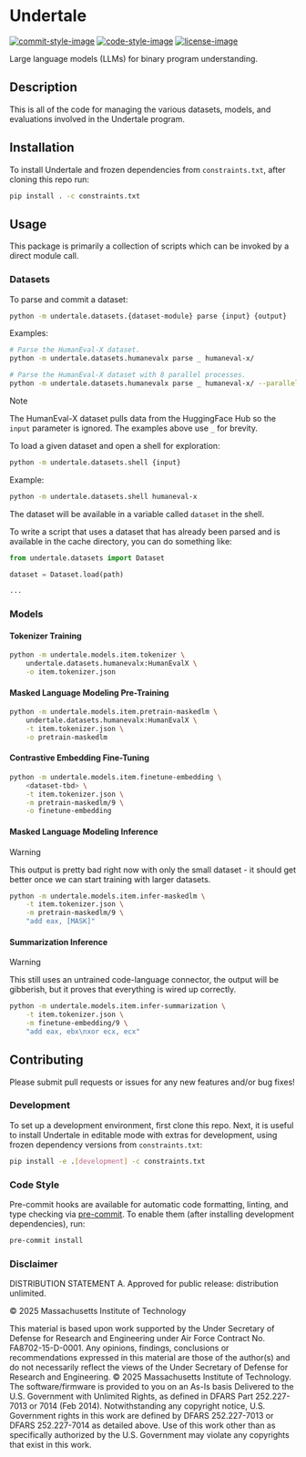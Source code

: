 # Undertale

[![commit-style-image]][conventional]
[![code-style-image]][black]
[![license-image]][mit]

Large language models (LLMs) for binary program understanding.

## Description

This is all of the code for managing the various datasets, models, and
evaluations involved in the Undertale program.

## Installation

To install Undertale and frozen dependencies from `constraints.txt`, after
cloning this repo run:

```bash
pip install . -c constraints.txt
```

## Usage

This package is primarily a collection of scripts which can be invoked by a
direct module call.

### Datasets

To parse and commit a dataset:

```bash
python -m undertale.datasets.{dataset-module} parse {input} {output}
```

Examples:

```bash
# Parse the HumanEval-X dataset.
python -m undertale.datasets.humanevalx parse _ humaneval-x/

# Parse the HumanEval-X dataset with 8 parallel processes.
python -m undertale.datasets.humanevalx parse _ humaneval-x/ --parallelism 8
```

> [!NOTE]
> The HumanEval-X dataset pulls data from the HuggingFace Hub so the `input`
> parameter is ignored. The examples above use `_` for brevity.

To load a given dataset and open a shell for exploration:

```bash
python -m undertale.datasets.shell {input}
```

Example:

```bash
python -m undertale.datasets.shell humaneval-x
```

The dataset will be available in a variable called `dataset` in the shell.

To write a script that uses a dataset that has already been parsed and is
available in the cache directory, you can do something like:

```python
from undertale.datasets import Dataset

dataset = Dataset.load(path)

...
```

### Models

#### Tokenizer Training

```bash
python -m undertale.models.item.tokenizer \
    undertale.datasets.humanevalx:HumanEvalX \
    -o item.tokenizer.json
```

#### Masked Language Modeling Pre-Training

```bash
python -m undertale.models.item.pretrain-maskedlm \
    undertale.datasets.humanevalx:HumanEvalX \
    -t item.tokenizer.json \
    -o pretrain-maskedlm
```

#### Contrastive Embedding Fine-Tuning

```bash
python -m undertale.models.item.finetune-embedding \
    <dataset-tbd> \
    -t item.tokenizer.json \
    -m pretrain-maskedlm/9 \
    -o finetune-embedding
```

#### Masked Language Modeling Inference

> [!WARNING]
> This output is pretty bad right now with only the small dataset - it should
> get better once we can start training with larger datasets.

```bash
python -m undertale.models.item.infer-maskedlm \
    -t item.tokenizer.json \
    -m pretrain-maskedlm/9 \
    "add eax, [MASK]"
```

#### Summarization Inference

> [!WARNING]
> This still uses an untrained code-language connector, the output will be
> gibberish, but it proves that everything is wired up correctly.

```bash
python -m undertale.models.item.infer-summarization \
    -t item.tokenizer.json \
    -m finetune-embedding/9 \
    "add eax, ebx\nxor ecx, ecx"
```

## Contributing

Please submit pull requests or issues for any new features and/or bug fixes!

### Development

To set up a development environment, first clone this repo. Next, it is useful
to install Undertale in editable mode with extras for development, using frozen
dependency versions from `constraints.txt`:

```bash
pip install -e .[development] -c constraints.txt
```

### Code Style

Pre-commit hooks are available for automatic code formatting, linting, and type
checking via [pre-commit](https://pre-commit.com/). To enable them (after
installing development dependencies), run:

```bash
pre-commit install
```


### Disclaimer

DISTRIBUTION STATEMENT A. Approved for public release: distribution unlimited.

© 2025 Massachusetts Institute of Technology

This material is based upon work supported by the Under Secretary of
Defense for Research and Engineering under Air Force Contract
No. FA8702-15-D-0001. Any opinions, findings, conclusions or
recommendations expressed in this material are those of the author(s)
and do not necessarily reflect the views of the Under Secretary of
Defense for Research and Engineering.  © 2025 Massachusetts Institute
of Technology.  The software/firmware is provided to you on an As-Is
basis Delivered to the U.S. Government with Unlimited Rights, as
defined in DFARS Part 252.227-7013 or 7014 (Feb 2014). Notwithstanding
any copyright notice, U.S. Government rights in this work are defined
by DFARS 252.227-7013 or DFARS 252.227-7014 as detailed above. Use of
this work other than as specifically authorized by the U.S. Government
may violate any copyrights that exist in this work.

[commit-style-image]: https://img.shields.io/badge/commits-conventional-fe5196.svg
[conventional]: https://www.conventionalcommits.org/en/v1.0.0/
[code-style-image]: https://img.shields.io/badge/code%20style-black-000000.svg
[black]: https://github.com/psf/black
[license-image]: https://img.shields.io/badge/license-MIT-green.svg
[mit]: ./LICENSE.txt

